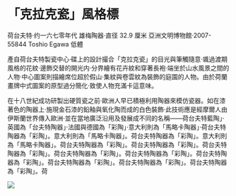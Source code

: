 # 「克拉克瓷」風格標  

荷台夫特·约一六七零年代 雄梅陶器·直径 32.9 厘米 亞洲文明博物館·2007- 55844 Toshio Egawa 低體  

產自荷台夫特製瓷中心·碟上的設計撮合「克拉克瓷」的目光與筆觸隨意·颯過渡期風格的花紋·邊飾交替的開光内·分界繪有花卉紋和穿著長袍·端坐於山水風景之間的人物·中心圖案則描繪席位超於假山·集紋與卷雲紋為裝飾的庭園的人物。由於荷蘭畫牌中式圖案的原型過分簡化·致使人物充滿卡這意味。  

在十八世紀成功研製出硬質瓷之前·歐洲人早已積極利用陶器來模仿瓷器。如在漆著色的陶器上·施現金石漆的鉛釉與氧化陶而成的白色裝飾·此技術應是經摩爾人由伊斯蘭世界傳入歐洲·並在當地廣泛沿用及發展成不同的名稱——荷台夫特藍陶」·英國為「台夫特陶器」·法國與德國為「彩陶」·意大利則為「馬略卡陶器」·荷台夫特陶器為「彩陶」。意大利則為「馬略卡陶器」。荷台夫特陶器為「彩陶」。意大利則為「馬略卡陶器」。荷台夫特陶器為「彩陶」。荷台夫特陶器為「彩陶」。荷台夫特陶器為「彩陶」。荷台夫特陶器為「彩陶」。荷台夫特陶器為「彩陶」。荷台夫特陶器為「彩陶」。荷台夫特陶器為「彩陶」。荷台夫特陶器為「彩陶」。荷台夫特陶器為「彩陶」。荷  

![](https://cdn-mineru.openxlab.org.cn/result/2025-07-27/26ec8c02-599c-4b79-9876-e092d6287e02/fb504d57769f213c34898dcfa6cc637b1f257cae6845e1e473fa9652becd506e.jpg)